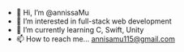 - 👋 Hi, I’m @annissaMu
- 👀 I’m interested in full-stack web development
- 🌱 I’m currently learning C, Swift, Unity
- 📫 How to reach me... annisamu115@gmail.com

<!---
annissaMu/annissaMu is a ✨ special ✨ repository because its `README.md` (this file) appears on your GitHub profile.
You can click the Preview link to take a look at your changes.
--->
